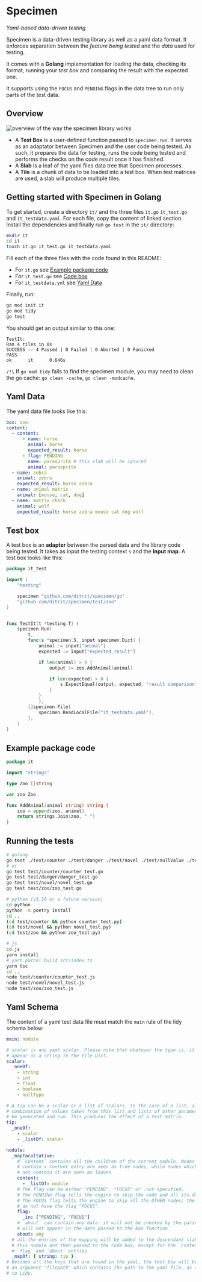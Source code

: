 # Specimen

_Yaml-based data-driven testing_

Specimen is a data-driven testing library as well as a yaml data format. It enforces separation between the _feature being tested_ and the _data_ used for testing.

It comes with a **Golang** implementation for loading the data, checking its format, running your _test box_ and comparing the result with the expected one.

It supports using the `FOCUS` and `PENDING` flags in the data tree to run only parts of the test data.

## Overview

![overview of the way the specimen library works](doc/specimen-overview.svg)

- A **Test Box** is a user-defined function passed to `specimen.run`. It serves as an adaptator between Specimen and the user code being tested. As such, it prepares the data for testing, runs the code being tested and performs the checks on the code result once it has finished.
- A **Slab** is a leaf of the yaml files data tree that Specimen processes.
- A **Tile** is a chunk of data to be loaded into a test box. When test matrices are used, a slab will produce multiple tiles.

## Getting started with Specimen in Golang

To get started, create a directory `it/` and the three files `it.go` `it_test.go` and `it_testdata.yaml`. For each file, copy the content of linked section. Install the dependencies and finally run `go test` in the `it/` directory:

```sh
mkdir it
cd it
touch it.go it_test.go it_testdata.yaml
```

Fill each of the three files with the code found in this README:

- For `it.go` see [Example package code](#example-package-code)
- For `it_test.go` see [Code box](#test-box)
- For `it_testdata.yml` see [Yaml Data](#yaml-data)

Finally, run:

```sh
go mod init it
go mod tidy
go test
```

You should get an output similar to this one:

```
TestIt:
Ran 4 tiles in 0s
SUCCESS -- 4 Passed | 0 Failed | 0 Aborted | 0 Panicked
PASS
ok      it      0.646s
```

`/!\` If `go mod tidy` fails to find the specimen module, you may need to clean the go cache: `go clean -cache`, `go clean -modcache`.

## Yaml Data

The yaml data file looks like this:

```yaml
box: zoo
content:
  - content:
      - name: horse
        animal: horse
        expected_result: horse
      - flag: PENDING
        name: parasprite # this slab will be ignored
        animal: parasprite
  - name: zebra
    animal: zebra
    expected_result: horse zebra
  - name: animal matrix
    animal: [mouse, cat, dog]
  - name: matrix check
    animal: wolf
    expected_result: horse zebra mouse cat dog wolf
```

## Test box

A test box is an **adapter** between the parsed data and the library code being tested. It takes as input the testing context `s` and the **input map**. A test box looks like this:

```go
package it_test

import (
	"testing"

	specimen "github.com/ditrit/specimen/go"
	"github.com/ditrit/specimen/test/zoo"
)


func TestIt(t *testing.T) {
    specimen.Run(
        t,
        func(s *specimen.S, input specimen.Dict) {
            animal := input["animal"]
            expected := input["expected_result"]

            if len(animal) > 0 {
                output := zoo.AddAnimal(animal)

                if len(expected) > 0 {
                    s.ExpectEqual(output, expected, "result comparison")
                }
            }
		    },
        []specimen.File{
            specimen.ReadLocalFile("it_testdata.yaml"),
        },
    )
}
```

## Example package code

```go
package it

import "strings"

type Zoo []string

var zoo Zoo

func AddAnimal(animal string) string {
	zoo = append(zoo, animal)
	return strings.Join(zoo, " ")
}
```

## Running the tests

```sh
# golang
go test ./test/counter ./test/danger ./test/novel ./test/nullValue ./test/zoo
# or
go test test/counter/counter_test.go
go test test/danger/danger_test.go
go test test/novel/novel_test.go
go test test/zoo/zoo_test.go

# python (v3.10 or a future version)
cd python
python -m poetry install
cd ..
(cd test/counter && python counter_test.py)
(cd test/novel && python novel_test.py)
(cd test/zoo && python zoo_test.py)

# js
cd js
yarn install
# yarn parcel build src/index.ts
yarn tsc
cd ..
node test/counter/counter_test.js
node test/novel/novel_test.js
node test/zoo/zoo_test.js
```

## Yaml Schema

The content of a yaml test data file must match the `main` rule of the lidy schema below:

```yaml
main: nodule

# scalar is any yaml scalar. Please note that whatever the type is, it will
# appear as a string in the tile Dict.
scalar:
  _oneOf:
    - string
    - int
    - float
    - boolean
    - nullType

# A tip can be a scalar or a list of scalars. In the case of a list, all the
# combination of values taken from this list and lists of other parameters will
# be generated and run. This produces the effect of a test matrix.
tip:
  _oneOf:
    - scalar
    - _listOf: scalar

nodule:
  _mapFacultative:
    # `content` contains all the children of the current nodule. Nodes which
    # contain a content entry are seen as tree nodes, while nodes which do
    # not contain it are seen as leaves
    content:
      - _listOf: nodule
    # The flag can be either "PENDING", "FOCUS" or .not specified.
    # The PENDING flag tells the engine to skip the node and all its decendants.
    # The FOCUS flag tells the engine to skip all the OTHER nodes; the one which
    # do not have the flag "FOCUS".
    flag:
      _in: ["PENDING", "FOCUS"]
    # `about` can contain any data: it will not be checked by the parser, and it
    # will not appear in the data passed to the box function
    about: any
  # all the entries of the mapping will be added to the descendant slabs of
  # this nodule and then passed to the code box, except for the `content`,
  # `flag` and `about` entries
  _mapOf: { string: tip }
# Besides all the keys that are found in the yaml, the test box will be passed
# an argument "filepath" which contains the path to the yaml file, as specified
# to Lidy.
```
